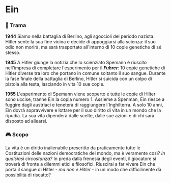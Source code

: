# Ein

### 📖 Trama
**1944**
Siamo nella battaglia di Berlino, agli sgoccioli del periodo nazista. Hitler sente la sua fine vicina e decide di appoggiarsi alla scienza: il suo odio non morirà, ma sarà trasportato all'interno di 10 copie genetiche di sé stesso.

**1945**
A Hitler giunge la notizia che lo scienziato Spemann è riuscito nell'impresa di completare l'esperimento per il ***Fuhrer***: 10 copie genetiche di Hitler diverse tra loro che portano in comune soltanto il suo sangue. 
Durante la fase finale della battaglia di Berlino, Hitler si suicida con un colpo di pistola alla testa, lasciando in vita 10 sue copie.

**1955**
L'esperimento di Spemann viene scoperto e tutte le copie di Hilter sono uccise, tranne Ein la copia numero 1. Assieme a Spenman, Ein riesce a fuggire dagli austriaci e teneterà di raggiungere l'Inghilterra. A solo 10 anni, Ein dovrà sopravvivere e lottare per il suo diritto di vita in un mondo che la ripudia. La sua vita dipenderà dalle scelte, dalle sue azioni e di chi sarà disposto ad allearsi.

### 🎮 Scopo 
La vita è un diritto inalienabile prescritto da praticamente tutte le Costituzioni delle nazioni democratiche del mondo, ma è veramente così? *In qualsiasi circostanza?*
In preda dalla frenesia degli eventi, il giocatore si troverà di fronte a dilemmi etici e filosofici. 
Riuscirai a far vivere Ein che porta il sangue di Hitler - *ma non è Hitler* - in un modo che difficilmente dà possibilità di riscatto?
